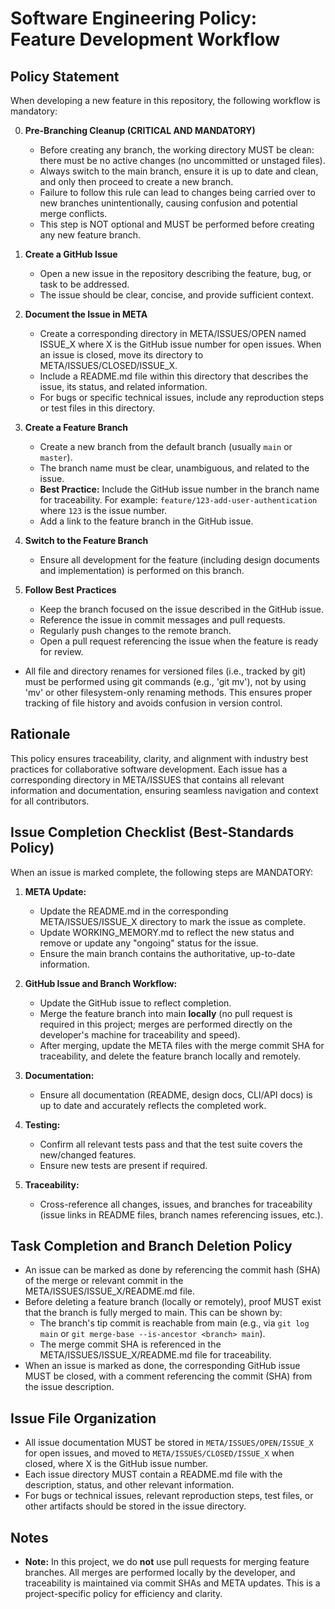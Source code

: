 # Software Engineering Policy: Feature Development Workflow

## Policy Statement

When developing a new feature in this repository, the following workflow is mandatory:

0. **Pre-Branching Cleanup (CRITICAL AND MANDATORY)**

   - Before creating any branch, the working directory MUST be clean: there must be no active changes (no uncommitted or unstaged files).
   - Always switch to the main branch, ensure it is up to date and clean, and only then proceed to create a new branch.
   - Failure to follow this rule can lead to changes being carried over to new branches unintentionally, causing confusion and potential merge conflicts.
   - This step is NOT optional and MUST be performed before creating any new feature branch.

1. **Create a GitHub Issue**

   - Open a new issue in the repository describing the feature, bug, or task to be addressed.
   - The issue should be clear, concise, and provide sufficient context.

2. **Document the Issue in META**

   - Create a corresponding directory in META/ISSUES/OPEN named ISSUE_X where X is the GitHub issue number for open issues. When an issue is closed, move its directory to META/ISSUES/CLOSED/ISSUE_X.
   - Include a README.md file within this directory that describes the issue, its status, and related information.
   - For bugs or specific technical issues, include any reproduction steps or test files in this directory.

3. **Create a Feature Branch**

   - Create a new branch from the default branch (usually `main` or `master`).
   - The branch name must be clear, unambiguous, and related to the issue.
   - **Best Practice:** Include the GitHub issue number in the branch name for traceability. For example: `feature/123-add-user-authentication` where `123` is the issue number.
   - Add a link to the feature branch in the GitHub issue.

4. **Switch to the Feature Branch**

   - Ensure all development for the feature (including design documents and implementation) is performed on this branch.

5. **Follow Best Practices**
   - Keep the branch focused on the issue described in the GitHub issue.
   - Reference the issue in commit messages and pull requests.
   - Regularly push changes to the remote branch.
   - Open a pull request referencing the issue when the feature is ready for review.

- All file and directory renames for versioned files (i.e., tracked by git) must be performed using git commands (e.g., 'git mv'), not by using 'mv' or other filesystem-only renaming methods. This ensures proper tracking of file history and avoids confusion in version control.

## Rationale

This policy ensures traceability, clarity, and alignment with industry best practices for collaborative software development. Each issue has a corresponding directory in META/ISSUES that contains all relevant information and documentation, ensuring seamless navigation and context for all contributors.

## Issue Completion Checklist (Best-Standards Policy)

When an issue is marked complete, the following steps are MANDATORY:

1. **META Update:**

   - Update the README.md in the corresponding META/ISSUES/ISSUE_X directory to mark the issue as complete.
   - Update WORKING_MEMORY.md to reflect the new status and remove or update any "ongoing" status for the issue.
   - Ensure the main branch contains the authoritative, up-to-date information.

2. **GitHub Issue and Branch Workflow:**

   - Update the GitHub issue to reflect completion.
   - Merge the feature branch into main **locally** (no pull request is required in this project; merges are performed directly on the developer's machine for traceability and speed).
   - After merging, update the META files with the merge commit SHA for traceability, and delete the feature branch locally and remotely.

3. **Documentation:**

   - Ensure all documentation (README, design docs, CLI/API docs) is up to date and accurately reflects the completed work.

4. **Testing:**

   - Confirm all relevant tests pass and that the test suite covers the new/changed features.
   - Ensure new tests are present if required.

5. **Traceability:**
   - Cross-reference all changes, issues, and branches for traceability (issue links in README files, branch names referencing issues, etc.).

## Task Completion and Branch Deletion Policy

- An issue can be marked as done by referencing the commit hash (SHA) of the merge or relevant commit in the META/ISSUES/ISSUE_X/README.md file.
- Before deleting a feature branch (locally or remotely), proof MUST exist that the branch is fully merged to main. This can be shown by:
  - The branch's tip commit is reachable from main (e.g., via `git log main` or `git merge-base --is-ancestor <branch> main`).
  - The merge commit SHA is referenced in the META/ISSUES/ISSUE_X/README.md file for traceability.
- When an issue is marked as done, the corresponding GitHub issue MUST be closed, with a comment referencing the commit (SHA) from the issue description.

## Issue File Organization

- All issue documentation MUST be stored in `META/ISSUES/OPEN/ISSUE_X` for open issues, and moved to `META/ISSUES/CLOSED/ISSUE_X` when closed, where X is the GitHub issue number.
- Each issue directory MUST contain a README.md file with the description, status, and other relevant information.
- For bugs or technical issues, relevant reproduction steps, test files, or other artifacts should be stored in the issue directory.

## Notes

- **Note:** In this project, we do **not** use pull requests for merging feature branches. All merges are performed locally by the developer, and traceability is maintained via commit SHAs and META updates. This is a project-specific policy for efficiency and clarity.
